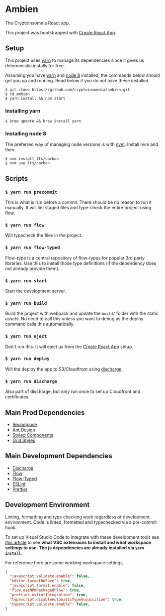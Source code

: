 # Ambien

The CryptoInsomnia React app.

This project was bootstrapped with [Create React App](https://github.com/facebookincubator/create-react-app).

## Setup

This project uses [yarn](https://github.com/yarnpkg/yarn) to manage its dependencies since it gives us deterministic installs for free.

Assuming you have [yarn](https://github.com/yarnpkg/yarn) and [node 8](https://nodejs.org/en/blog/release/v8.9.0/) installed, the commands below should get you up and running. Read below if you do not have these installed. 
```
$ git clone https://github.com/cryptoinsomnia/ambien.git
$ cd ambien
$ yarn install && npm start
```

### Installing yarn
```
$ brew update && brew install yarn
```
### Installing node 8
The preferred way of managing node versions is with [nvm](https://github.com/creationix/nvm). Install nvm and then. 
``` 
$ nvm install lts/carbon
$ nvm use lts/carbon
```

## Scripts
### `$ yarn run precommit` 
This is what is run before a commit. There should be no reason to run it manually. It will lint staged files and type-check the entire project using flow.

### `$ yarn run flow`
Will typecheck the files in the project.

### `$ yarn run flow-typed`
Flow-type is a central repository of flow-types for popular 3rd party libraries. Use this to install those type definitions (if the dependency does not already provide them).

### `$ yarn run start`
Start the development server. 

### `$ yarn run build`
Build the project with webpack and update the `build/` folder with the static assets. No need to call this unless you want to debug  as the deploy command calls this automatically.

### `$ yarn run eject`
Don't run this. It will eject us from the [Create React App](https://github.com/facebookincubator/create-react-app) setup.

### `$ yarn run deploy`
Will the deploy the app to S3/Cloudfront using [discharge](https://github.com/brandonweiss/discharge).

### `$ yarn run discharge`
Also part of discharge, but only run once to set up Cloudfront and certificates. 

## Main Prod Dependencies

* [Recompose](https://github.com/acdlite/recompose)
* [Ant Design](https://github.com/ant-design/ant-design)
* [Styled Components](https://github.com/styled-components/styled-components)
* [Grid Styles](https://github.com/jxnblk/grid-styled)

## Main Development Dependencies

* [Discharge](https://github.com/brandonweiss/discharge)
* [Flow](https://flow.org/)
* [Flow-Typed](https://github.com/flowtype/flow-typed)
* [ESLint](https://github.com/eslint/eslint)
* [Prettier](https://github.com/prettier/prettier)

## Development Environment

Linting, formatting and type checking work regardless of development environment. Code is linted, formatted and typechecked via a pre-commit hook.

To set up Visual Studio Code to integrate with these development tools see [this article](https://hackernoon.com/configure-eslint-prettier-and-flow-in-vs-code-for-react-development-c9d95db07213) to see **what VSC extensions to install and what workspace settings to use. The js dependencies are already installed via `yarn install`**.

For reference here are some working workspace settings.
```json
{
  "javascript.validate.enable": false,
  "editor.formatOnSave": true,
  "javascript.format.enable": false,
  "flow.useNPMPackagedFlow": true,
  "prettier.eslintIntegration": true,
  "typescript.disableAutomaticTypeAcquisition": true,
  "typescript.validate.enable": false,
}
```
